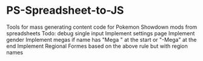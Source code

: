 # PS-Spreadsheet-to-JS
Tools for mass generating content code for Pokemon Showdown mods from spreadsheets
Todo:
debug single input
Implement settings page
Implement gender
Implement megas if name has "Mega " at the start or "-Mega" at the end
Implement Regional Formes based on the above rule but with region names